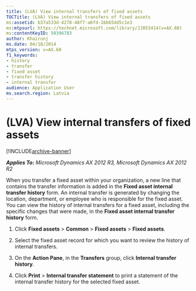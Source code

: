 ```yaml
---
title: (LVA) View internal transfers of fixed assets
TOCTitle: (LVA) View internal transfers of fixed assets
ms:assetid: b37a533d-4278-48f7-a6fd-1bb65dd5c1e3
ms:mtpsurl: https://technet.microsoft.com/library/JJ853414(v=AX.60)
ms:contentKeyID: 50396783
author: Khairunj
ms.date: 04/18/2014
mtps_version: v=AX.60
f1_keywords:
- history
- transfer
- fixed asset
- transfer history
- internal transfer
audience: Application User
ms.search.region: Latvia
---
```


# (LVA) View internal transfers of fixed assets 


[!INCLUDE[archive-banner](includes/archive-banner.md)]


_**Applies To:** Microsoft Dynamics AX 2012 R3, Microsoft Dynamics AX 2012 R2_

When you transfer a fixed asset within your organization, a new line that contains the transfer information is added in the **Fixed asset internal transfer history** form. An internal transfer is generated by changing the location, department, or employee who is responsible for the fixed asset. You can view the history of internal transfers for a fixed asset, including the specific changes that were made, in the **Fixed asset internal transfer history** form.

1.  Click **Fixed assets** \> **Common** \> **Fixed assets** \> **Fixed assets**.

2.  Select the fixed asset record for which you want to review the history of internal transfers.

3.  On the **Action Pane**, in the **Transfers** group, click **Internal transfer history**.

4.  Click **Print** \> **Internal transfer statement** to print a statement of the internal transfer history for the selected fixed asset.

  


